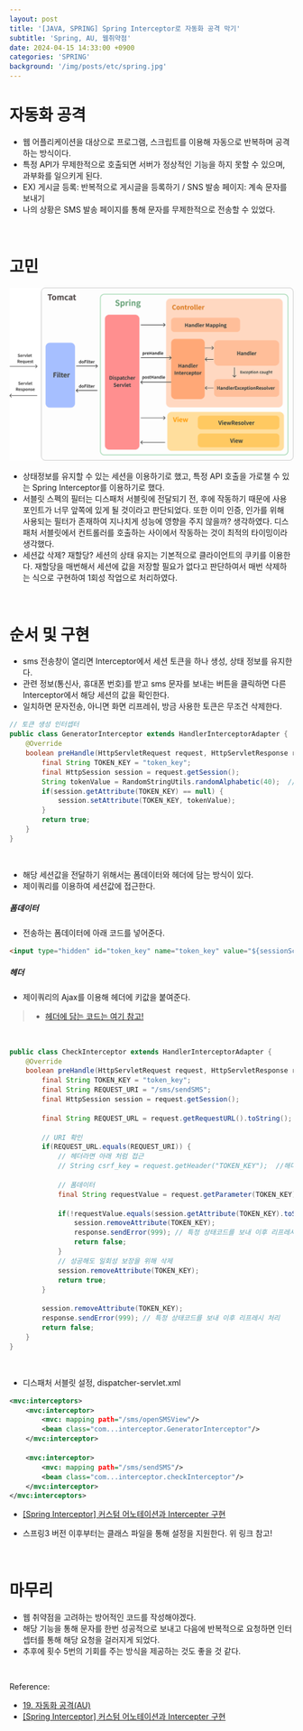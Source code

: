 ```yaml
---
layout: post
title: '[JAVA, SPRING] Spring Interceptor로 자동화 공격 막기'
subtitle: 'Spring, AU, 웹취약점'
date: 2024-04-15 14:33:00 +0900
categories: 'SPRING'
background: '/img/posts/etc/spring.jpg'
---
```


# 자동화 공격 
- 웹 어플리케이션을 대상으로 프로그램, 스크립트를 이용해 자동으로 반복하며 공격하는 방식이다.
- 특정 API가 무제한적으로 호출되면 서버가 정상적인 기능을 하지 못할 수 있으며, 과부화를 일으키게 된다.
- EX) 게시글 등록: 반복적으로 게시글을 등록하기 / SNS 발송 페이지: 계속 문자를 보내기 
- 나의 상황은 SMS 발송 페이지를 통해 문자를 무제한적으로 전송할 수 있었다.

<br>

# 고민

![interceptor](/img/posts/spring/interceptor.png)

- 상태정보를 유지할 수 있는 세션을 이용하기로 했고, 특정 API 호출을 가로챌 수 있는 Spring Interceptor를 이용하기로 했다.
- 서블릿 스펙의 필터는 디스패처 서블릿에 전달되기 전, 후에 작동하기 때문에 사용 포인트가 너무 앞쪽에 있게 될 것이라고 판단되었다. 또한 이미 인증, 인가를 위해 사용되는 필터가 존재하여 지나치게 성능에 영향을 주지 않을까? 생각하였다. 디스패처 서블릿에서 컨트롤러를 호출하는 사이에서 작동하는 것이 최적의 타이밍이라 생각했다. 
- 세션값 삭제? 재할당? 세션의 상태 유지는 기본적으로 클라이언트의 쿠키를 이용한다. 재할당을 매번해서 세션에 값을 저장할 필요가 없다고 판단하여서 매번 삭제하는 식으로 구현하여 1회성 작업으로 처리하였다.

<br>

# 순서 및 구현

- sms 전송창이 열리면 Interceptor에서 세션 토큰을 하나 생성, 상태 정보를 유지한다.
- 관련 정보(통신사, 휴대폰 번호)를 받고 sms 문자를 보내는 버튼을 클릭하면 다른 Interceptor에서 해당 세션의 값을 확인한다.
- 일치하면 문자전송, 아니면 화면 리프레쉬, 방금 사용한 토큰은 무조건 삭제한다. 

```java
// 토큰 생성 인터셉터
public class GeneratorInterceptor extends HandlerInterceptorAdapter {
    @Override
    boolean preHandle(HttpServletRequest request, HttpServletResponse response, Object handler) throws Exception {
        final String TOKEN_KEY = "token_key";
        final HttpSession session = request.getSession();
        String tokenValue = RandomStringUtils.randomAlphabetic(40);  //랜덤한 토큰값을 생성
        if(session.getAttribute(TOKEN_KEY) == null) {
            session.setAttribute(TOKEN_KEY, tokenValue);
        }
        return true;
    }
}
```

<br>

- 해당 세션값을 전달하기 위해서는 폼데이터와 헤더에 담는 방식이 있다. 
- 제이쿼리를 이용하여 세션값에 접근한다. 

##### 폼데이터

- 전송하는 폼데이터에 아래 코드를 넣어준다. 

```html
<input type="hidden" id="token_key" name="token_key" value="${sessionScope.token_key}"/>
```

##### 헤더
- 제이쿼리의 Ajax를 이용해 헤더에 키값을 붙여준다. 
> - [헤더에 담는 코드는 여기 참고!](https://lts0606.tistory.com/549)

<br>

```java
public class CheckInterceptor extends HandlerInterceptorAdapter {
    @Override
    boolean preHandle(HttpServletRequest request, HttpServletResponse response, Object handler) throws Exception {
        final String TOKEN_KEY = "token_key";
        final String REQUEST_URI = "/sms/sendSMS";
        final HttpSession session = request.getSession();
        
        final String REQUEST_URL = request.getRequestURL().toString(); 
        
        // URI 확인
        if(REQUEST_URL.equals(REQUEST_URI)) { 
            // 헤더라면 아래 처럼 접근
            // String csrf_key = request.getHeader("TOKEN_KEY");  //해더에 담긴 키

            // 폼데이터
            final String requestValue = request.getParameter(TOKEN_KEY); // name 값으로 전달
            
            if(!requestValue.equals(session.getAttribute(TOKEN_KEY).toString())){ 
                session.removeAttribute(TOKEN_KEY);
                response.sendError(999); // 특정 상태코드를 보내 이후 리프레시 처리 
                return false;  
            }
            // 성공해도 일회성 보장을 위해 삭제
            session.removeAttribute(TOKEN_KEY);        
            return true;
        }
        
        session.removeAttribute(TOKEN_KEY);
        response.sendError(999); // 특정 상태코드를 보내 이후 리프레시 처리 
        return false;  
    }
}
```

<br>

- 디스패처 서블릿 설정, dispatcher-servlet.xml

```xml
<mvc:interceptors>
    <mvc:interceptor>
        <mvc: mapping path="/sms/openSMSView"/>
        <bean class="com...interceptor.GeneratorInterceptor"/>
    </mvc:interceptor>

    <mvc:interceptor>
        <mvc: mapping path="/sms/sendSMS"/>
        <bean class="com...interceptor.checkInterceptor"/>
    </mvc:interceptor>
</mvc:interceptors>
```

- [[Spring Interceptor] 커스텀 어노테이션과 Intercepter 구현](https://twer.tistory.com/entry/Spring-Interceptor-%EC%BB%A4%EC%8A%A4%ED%85%80-%EC%96%B4%EB%85%B8%ED%85%8C%EC%9D%B4%EC%85%98%EA%B3%BC-Intercepter-%EA%B5%AC%ED%98%84)

- 스프링3 버전 이후부터는 클래스 파일을 통해 설정을 지원한다. 위 링크 참고!

<br>

# 마무리
- 웹 취약점을 고려하는 방어적인 코드를 작성해야겠다. 
- 해당 기능을 통해 문자를 한번 성공적으로 보내고 다음에 반복적으로 요청하면 인터셉터를 통해 해당 요청을 걸러지게 되었다. 
- 추후에 횟수 5번의 기회를 주는 방식을 제공하는 것도 좋을 것 같다. 

<br>

Reference:

- [19. 자동화 공격(AU)](https://lts0606.tistory.com/549)
- [[Spring Interceptor] 커스텀 어노테이션과 Intercepter 구현](https://twer.tistory.com/entry/Spring-Interceptor-%EC%BB%A4%EC%8A%A4%ED%85%80-%EC%96%B4%EB%85%B8%ED%85%8C%EC%9D%B4%EC%85%98%EA%B3%BC-Intercepter-%EA%B5%AC%ED%98%84)